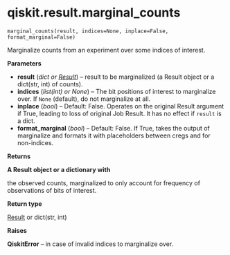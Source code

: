 # qiskit.result.marginal\_counts

<span id="undefined" />

`marginal_counts(result, indices=None, inplace=False, format_marginal=False)`

Marginalize counts from an experiment over some indices of interest.

**Parameters**

*   **result** (*dict or* [*Result*](qiskit.result.Result#qiskit.result.Result "qiskit.result.Result")) – result to be marginalized (a Result object or a dict(str, int) of counts).
*   **indices** (*list(int) or None*) – The bit positions of interest to marginalize over. If `None` (default), do not marginalize at all.
*   **inplace** (*bool*) – Default: False. Operates on the original Result argument if True, leading to loss of original Job Result. It has no effect if `result` is a dict.
*   **format\_marginal** (*bool*) – Default: False. If True, takes the output of marginalize and formats it with placeholders between cregs and for non-indices.

**Returns**

**A Result object or a dictionary with**

the observed counts, marginalized to only account for frequency of observations of bits of interest.

**Return type**

[Result](qiskit.result.Result#qiskit.result.Result "qiskit.result.Result") or dict(str, int)

**Raises**

**QiskitError** – in case of invalid indices to marginalize over.
